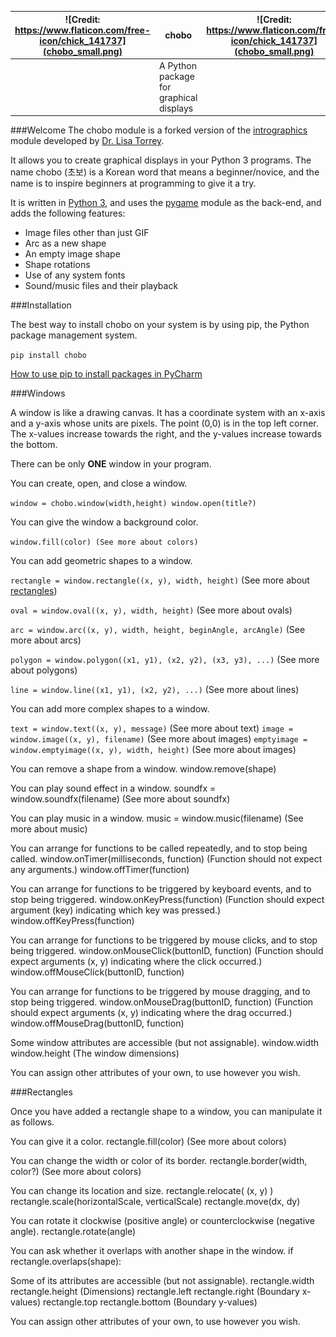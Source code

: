 | ![Credit: https://www.flaticon.com/free-icon/chick_141737](chobo_small.png) | chobo | ![Credit: https://www.flaticon.com/free-icon/chick_141737](chobo_small.png) |
| --- | --- | --- |
| | A Python package for graphical displays | |

###Welcome
The chobo module is a forked version of the [intrographics](http://myslu.stlawu.edu/~ltorrey/intrographics/) module developed by [Dr. Lisa Torrey](http://myslu.stlawu.edu/~ltorrey/).

It allows you to create graphical displays in your Python 3 programs.
The name chobo (초보) is a Korean word that means a beginner/novice, and the name is to inspire beginners at programming to give it a try.

It is written in [Python 3](https://www.python.org/), and uses the [pygame](https://www.pygame.org/) module as the back-end, and adds the following features:

* Image files other than just GIF
* Arc as a new shape
* An empty image shape
* Shape rotations
* Use of any system fonts
* Sound/music files and their playback

###Installation

The best way to install chobo on your system is by using pip, the Python package management system.

`pip install chobo`

[How to use pip to install packages in PyCharm](https://www.jetbrains.com/help/pycharm/installing-uninstalling-and-upgrading-packages.html)

###Windows

A window is like a drawing canvas. It has a coordinate system with an x-axis and a y-axis whose units are pixels. The point (0,0) is in the top left corner. The x-values increase towards the right, and the y-values increase towards the bottom.

There can be only **ONE** window in your program.

You can create, open, and close a window.

`window = chobo.window(width,height) window.open(title?)`

You can give the window a background color.

`window.fill(color) (See more about colors)`

You can add geometric shapes to a window.

`rectangle = window.rectangle((x, y), width, height)` (See more about [rectangles](###Rectangles))

`oval = window.oval((x, y), width, height)` (See more about ovals)

`arc = window.arc((x, y), width, height, beginAngle, arcAngle)` (See more about arcs)

`polygon = window.polygon((x1, y1), (x2, y2), (x3, y3), ...)` (See more about polygons)

`line = window.line((x1, y1), (x2, y2), ...)` (See more about lines)

You can add more complex shapes to a window.

`text = window.text((x, y), message)` (See more about text)
`image = window.image((x, y), filename)` (See more about images)
`emptyimage = window.emptyimage((x, y), width, height)` (See more about images)

You can remove a shape from a window.
window.remove(shape)

You can play sound effect in a window.
soundfx = window.soundfx(filename) (See more about soundfx)

You can play music in a window.
music = window.music(filename) (See more about music)

You can arrange for functions to be called repeatedly, and to stop being called.
window.onTimer(milliseconds, function) (Function should not expect any arguments.)
window.offTimer(function)

You can arrange for functions to be triggered by keyboard events, and to stop being triggered.
window.onKeyPress(function) (Function should expect argument (key) indicating which key was pressed.)
window.offKeyPress(function)

You can arrange for functions to be triggered by mouse clicks, and to stop being triggered.
window.onMouseClick(buttonID, function) (Function should expect arguments (x, y) indicating where the click occurred.)
window.offMouseClick(buttonID, function)

You can arrange for functions to be triggered by mouse dragging, and to stop being triggered.
window.onMouseDrag(buttonID, function) (Function should expect arguments (x, y) indicating where the drag occurred.)
window.offMouseDrag(buttonID, function)

Some window attributes are accessible (but not assignable).
window.width window.height (The window dimensions)

You can assign other attributes of your own, to use however you wish.

###Rectangles

Once you have added a rectangle shape to a window, you can manipulate it as follows.

You can give it a color.
rectangle.fill(color) (See more about colors)

You can change the width or color of its border.
rectangle.border(width, color?) (See more about colors)

You can change its location and size.
rectangle.relocate( (x, y) ) rectangle.scale(horizontalScale, verticalScale) rectangle.move(dx, dy)

You can rotate it clockwise (positive angle) or counterclockwise (negative angle).
rectangle.rotate(angle)

You can ask whether it overlaps with another shape in the window.
if rectangle.overlaps(shape):

Some of its attributes are accessible (but not assignable).
rectangle.width rectangle.height (Dimensions)
rectangle.left rectangle.right (Boundary x-values)
rectangle.top rectangle.bottom (Boundary y-values)

You can assign other attributes of your own, to use however you wish.